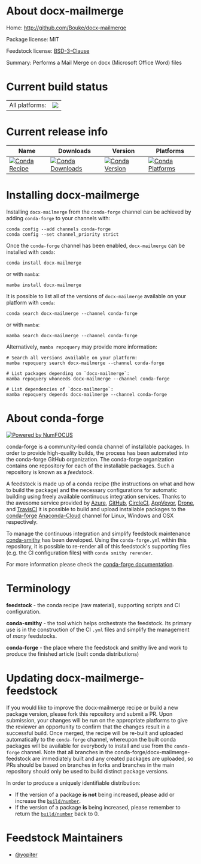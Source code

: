 About docx-mailmerge
====================

Home: http://github.com/Bouke/docx-mailmerge

Package license: MIT

Feedstock license: [BSD-3-Clause](https://github.com/conda-forge/docx-mailmerge-feedstock/blob/main/LICENSE.txt)

Summary: Performs a Mail Merge on docx (Microsoft Office Word) files

Current build status
====================


<table><tr><td>All platforms:</td>
    <td>
      <a href="https://dev.azure.com/conda-forge/feedstock-builds/_build/latest?definitionId=15937&branchName=main">
        <img src="https://dev.azure.com/conda-forge/feedstock-builds/_apis/build/status/docx-mailmerge-feedstock?branchName=main">
      </a>
    </td>
  </tr>
</table>

Current release info
====================

| Name | Downloads | Version | Platforms |
| --- | --- | --- | --- |
| [![Conda Recipe](https://img.shields.io/badge/recipe-docx--mailmerge-green.svg)](https://anaconda.org/conda-forge/docx-mailmerge) | [![Conda Downloads](https://img.shields.io/conda/dn/conda-forge/docx-mailmerge.svg)](https://anaconda.org/conda-forge/docx-mailmerge) | [![Conda Version](https://img.shields.io/conda/vn/conda-forge/docx-mailmerge.svg)](https://anaconda.org/conda-forge/docx-mailmerge) | [![Conda Platforms](https://img.shields.io/conda/pn/conda-forge/docx-mailmerge.svg)](https://anaconda.org/conda-forge/docx-mailmerge) |

Installing docx-mailmerge
=========================

Installing `docx-mailmerge` from the `conda-forge` channel can be achieved by adding `conda-forge` to your channels with:

```
conda config --add channels conda-forge
conda config --set channel_priority strict
```

Once the `conda-forge` channel has been enabled, `docx-mailmerge` can be installed with `conda`:

```
conda install docx-mailmerge
```

or with `mamba`:

```
mamba install docx-mailmerge
```

It is possible to list all of the versions of `docx-mailmerge` available on your platform with `conda`:

```
conda search docx-mailmerge --channel conda-forge
```

or with `mamba`:

```
mamba search docx-mailmerge --channel conda-forge
```

Alternatively, `mamba repoquery` may provide more information:

```
# Search all versions available on your platform:
mamba repoquery search docx-mailmerge --channel conda-forge

# List packages depending on `docx-mailmerge`:
mamba repoquery whoneeds docx-mailmerge --channel conda-forge

# List dependencies of `docx-mailmerge`:
mamba repoquery depends docx-mailmerge --channel conda-forge
```


About conda-forge
=================

[![Powered by
NumFOCUS](https://img.shields.io/badge/powered%20by-NumFOCUS-orange.svg?style=flat&colorA=E1523D&colorB=007D8A)](https://numfocus.org)

conda-forge is a community-led conda channel of installable packages.
In order to provide high-quality builds, the process has been automated into the
conda-forge GitHub organization. The conda-forge organization contains one repository
for each of the installable packages. Such a repository is known as a *feedstock*.

A feedstock is made up of a conda recipe (the instructions on what and how to build
the package) and the necessary configurations for automatic building using freely
available continuous integration services. Thanks to the awesome service provided by
[Azure](https://azure.microsoft.com/en-us/services/devops/), [GitHub](https://github.com/),
[CircleCI](https://circleci.com/), [AppVeyor](https://www.appveyor.com/),
[Drone](https://cloud.drone.io/welcome), and [TravisCI](https://travis-ci.com/)
it is possible to build and upload installable packages to the
[conda-forge](https://anaconda.org/conda-forge) [Anaconda-Cloud](https://anaconda.org/)
channel for Linux, Windows and OSX respectively.

To manage the continuous integration and simplify feedstock maintenance
[conda-smithy](https://github.com/conda-forge/conda-smithy) has been developed.
Using the ``conda-forge.yml`` within this repository, it is possible to re-render all of
this feedstock's supporting files (e.g. the CI configuration files) with ``conda smithy rerender``.

For more information please check the [conda-forge documentation](https://conda-forge.org/docs/).

Terminology
===========

**feedstock** - the conda recipe (raw material), supporting scripts and CI configuration.

**conda-smithy** - the tool which helps orchestrate the feedstock.
                   Its primary use is in the construction of the CI ``.yml`` files
                   and simplify the management of *many* feedstocks.

**conda-forge** - the place where the feedstock and smithy live and work to
                  produce the finished article (built conda distributions)


Updating docx-mailmerge-feedstock
=================================

If you would like to improve the docx-mailmerge recipe or build a new
package version, please fork this repository and submit a PR. Upon submission,
your changes will be run on the appropriate platforms to give the reviewer an
opportunity to confirm that the changes result in a successful build. Once
merged, the recipe will be re-built and uploaded automatically to the
`conda-forge` channel, whereupon the built conda packages will be available for
everybody to install and use from the `conda-forge` channel.
Note that all branches in the conda-forge/docx-mailmerge-feedstock are
immediately built and any created packages are uploaded, so PRs should be based
on branches in forks and branches in the main repository should only be used to
build distinct package versions.

In order to produce a uniquely identifiable distribution:
 * If the version of a package **is not** being increased, please add or increase
   the [``build/number``](https://docs.conda.io/projects/conda-build/en/latest/resources/define-metadata.html#build-number-and-string).
 * If the version of a package **is** being increased, please remember to return
   the [``build/number``](https://docs.conda.io/projects/conda-build/en/latest/resources/define-metadata.html#build-number-and-string)
   back to 0.

Feedstock Maintainers
=====================

* [@yopiter](https://github.com/yopiter/)

